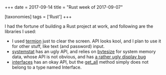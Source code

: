 +++
date = 2017-09-14
title = "Rust week of 2017-09-07"

[taxonomies]
tags = ['Rust']
+++

I had the fortune of building a Rust project at work, and following are
the libraries I used:

-   I used [termion] just to clear the screen. API looks kool, and I
    plan to use it for other stuff, like text (and password) input.
-   [systemstat] has an ugly API, and relies on [bytesize] for system
    memory data, whose API is not obvious, and has [a rather ugly
    display bug]
-   [interfaces] has an okay API, but the [get\_all] method simply does
    not belong to a type named Interface.

  [termion]: https://github.com/ticki/termion
  [systemstat]: https://github.com/myfreeweb/systemstat
  [bytesize]: https://github.com/flang-project/bytesize
  [a rather ugly display bug]: https://github.com/flang-project/bytesize/issues/8
  [interfaces]: https://github.com/andrew-d/interfaces-rs
  [get\_all]: https://docs.rs/interfaces/0.0.2/interfaces/struct.Interface.html#method.get_all

